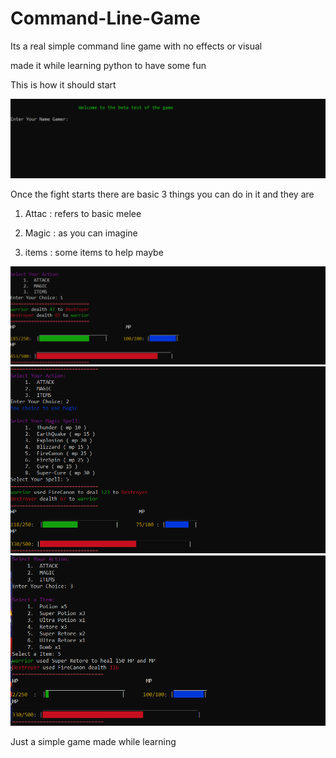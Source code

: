 # Command-Line-Game

Its a real simple command line game with no effects or visual

made it while learning python to have some fun

This is how it should start 

![alt text](https://github.com/studentdevelops/Command-Line-Game/blob/master/extras/Start_scene.PNG)

Once the fight starts there are basic 3 things you can do in it and they are

1. Attac : refers to basic melee

2. Magic : as you can imagine

3. items : some items to help maybe 

![alt text](https://github.com/studentdevelops/Command-Line-Game/blob/master/extras/Attack1.PNG)
![alt text](https://github.com/studentdevelops/Command-Line-Game/blob/master/extras/Attack2.PNG)
![alt text](https://github.com/studentdevelops/Command-Line-Game/blob/master/extras/Items.PNG)

Just a simple game made while learning
